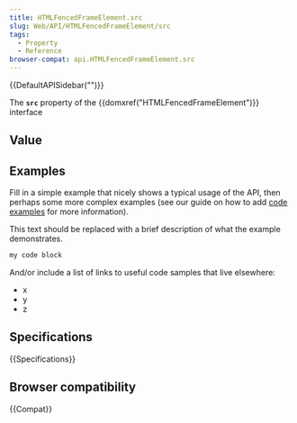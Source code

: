 ```yaml
---
title: HTMLFencedFrameElement.src
slug: Web/API/HTMLFencedFrameElement/src
tags:
  - Property
  - Reference
browser-compat: api.HTMLFencedFrameElement.src
---
```

{{DefaultAPISidebar("")}}

The **`src`** property of the {{domxref("HTMLFencedFrameElement")}} interface 

## Value



## Examples

Fill in a simple example that nicely shows a typical usage of the API, then perhaps some more complex examples (see our guide on how to add [code examples](/en-US/docs/MDN/Contribute/Structures/Code_examples) for more information).

This text should be replaced with a brief description of what the example demonstrates.

```js
my code block
```

And/or include a list of links to useful code samples that live elsewhere:

*   x
*   y
*   z

## Specifications

{{Specifications}}

## Browser compatibility

{{Compat}}


